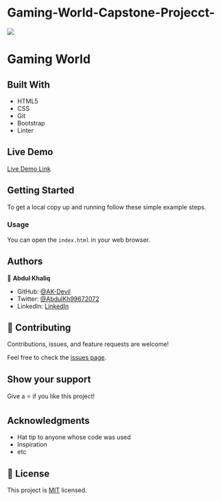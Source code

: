 # Gaming-World-Capstone-Projecct-

![](https://img.shields.io/badge/Microverse-blueviolet)

# Gaming World


## Built With

- HTML5
- CSS
- Git
- Bootstrap
- Linter

## Live Demo

[Live Demo Link](https://ak-devil.github.io/Gaming-World-Capstone-Projecct-/)


## Getting Started

To get a local copy up and running follow these simple example steps.

### Usage
You can open the `index.html` in your web browser.


## Authors

👤 **Abdul Khaliq**

- GitHub: [@AK-Devil](https://github.com/AK-Devil)
- Twitter: [@AbdulKh99672072](https://twitter.com/AbdulKh99672072)
- LinkedIn: [LinkedIn](https://linkedin.com/abdul-khaliq-89452b1a9)

## 🤝 Contributing

Contributions, issues, and feature requests are welcome!

Feel free to check the [issues page](issues/).

## Show your support

Give a ⭐️ if you like this project!

## Acknowledgments

- Hat tip to anyone whose code was used
- Inspiration
- etc

## 📝 License

This project is [MIT](lic.url) licensed.